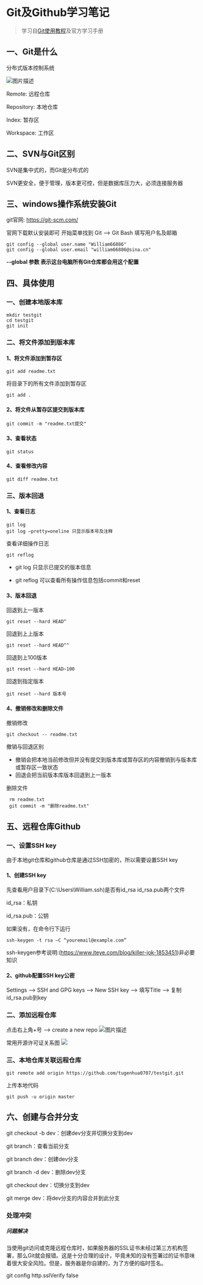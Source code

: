 # Git及Github学习笔记

> 学习自[Git使用教程](https://www.imooc.com/article/20411)及官方学习手册

## 一、Git是什么
分布式版本控制系统

![图片描述](Git及Github学习笔记.assets/git架构图.jpg)

Remote: 远程仓库

Repository: 本地仓库

Index: 暂存区

Workspace: 工作区

## 二、SVN与Git区别

SVN是集中式的，而Git是分布式的

SVN更安全，便于管理，版本更可控，但是数据库压力大，必须连接服务器

## 三、windows操作系统安装Git

git官网: https://git-scm.com/

官网下载默认安装即可
开始菜单找到 Git --> Git Bash
填写用户名及邮箱

	git config --global user.name "William66886"
	git config --global user.email "william66886@sina.cn"

**--global 参数 表示这台电脑所有Git仓库都会用这个配置**

## 四、具体使用

### 一、创建本地版本库

```` git
mkdir testgit
cd testgit
git init
````

### 二、将文件添加到版本库

#### 1、将文件添加到暂存区

````git
git add readme.txt
````

将目录下的所有文件添加到暂存区

```git
git add .
```

#### 2、将文件从暂存区提交到版本库

````git
git commit -m "readme.txt提交"
````

#### 3、查看状态

````git
git status
````

#### 4、查看修改内容

````git
git diff readme.txt
````

### 三、版本回退

#### 1、查看日志

````git
git log
git log –pretty=oneline 只显示版本号及注释
````

查看详细操作日志

````
git reflog
````

* git log 只显示已提交的版本信息

* git reflog 可以查看所有操作信息包括commit和reset

#### 3、版本回退

回退到上一版本

````
git reset --hard HEAD^
````

回退到上上版本

````
git reset --hard HEAD^^
````

回退到上100版本

````
git reset --hard HEAD~100
````

回退到指定版本

````
git reset --hard 版本号
````

#### 4、撤销修改和删除文件

撤销修改

````
git checkout -- readme.txt
````

撤销与回退区别

* 撤销会把本地当前修改但并没有提交到版本库或暂存区的内容撤销到与版本库或暂存区一致状态
* 回退会把当前版本库版本回退到上一版本

删除文件

````
 rm readme.txt
 git commit -m "删除readme.txt"
````



## 五、远程仓库Github

### 一、设置SSH  key

由于本地git仓库和github仓库是通过SSH加密的，所以需要设置SSH key

#### 1、创建SSH key 

先查看用户目录下(C:\Users\William\.ssh)是否有id_rsa id_rsa.pub两个文件

id_rsa：私钥

id_rsa.pub：公钥

如果没有，在命令行下运行

````
ssh-keygen -t rsa –C “youremail@example.com”
````

ssh-keygen参考说明:(https://www.iteye.com/blog/killer-jok-1853451)非必要知识

#### 2、github配置SSH key公密

Settings --> SSH and GPG keys --> New SSH key --> 填写Title --> 复制id_rsa.pub到key

### 二、添加远程仓库

点击右上角+号 --> create a new repo
![图片描述](Git及Github学习笔记.assets/新建仓库设置.png)

常用开源许可证关系图
![](Git及Github学习笔记.assets/开源许可证关系.png)

### 三、本地仓库关联远程仓库

````
git remote add origin https://github.com/tugenhua0707/testgit.git
````

上传本地代码

````
git push -u origin master
````



## 六、创建与合并分支

git checkout -b dev：创建dev分支并切换分支到dev

git branch：查看当前分支

git branch dev：创建dev分支

git branch -d dev：删除dev分支

git checkout dev：切换分支到dev

git merge dev：将dev分支的内容合并到此分支

### 处理冲突





















##### 问题解决

当使用git访问或克隆远程仓库时，如果服务器的SSL证书未经过第三方机构签署，那么Git就会报错。这是十分合理的设计，毕竟未知的没有签署过的证书意味着很大安全风险。但是，服务器是你自建的，为了方便的临时签名。

git config http.sslVerify false



